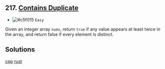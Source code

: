 ## 217. [Contains Duplicate](https://leetcode.com/problems/contains-duplicate/)

-   ![#c5f015](https://www.iconsdb.com/icons/download/color/c5f015/circle-16.png) `Easy`

Given an integer array `nums`, return `true` if any value appears at least twice in the array, and return false if every element is distinct.

## Solutions

[cpp](https://leetcode.com/problems/contains-duplicate/submissions/966661326/)
[rust](https://leetcode.com/problems/contains-duplicate/submissions/1385610379/)
